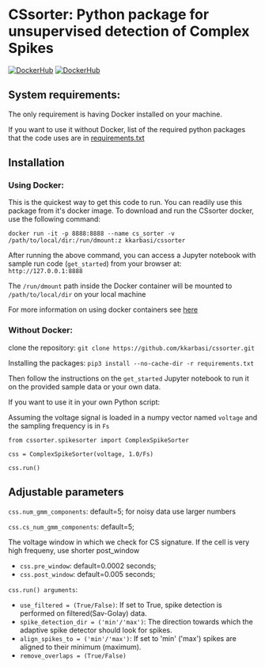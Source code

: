 # CSsorter: Python package for unsupervised detection of Complex Spikes
[![DockerHub](https://img.shields.io/docker/pulls/kkarbasi/cssorter.svg)](https://hub.docker.com/r/kkarbasi/cssorter)
[![DockerHub](https://img.shields.io/docker/cloud/build/kkarbasi/cssorter.svg)](https://hub.docker.com/r/kkarbasi/cssorter)

## System requirements:
The only requirement is having Docker installed on your machine.

If you want to use it without Docker, list of the required python packages that the code uses are in [requirements.txt](https://github.com/kkarbasi/cssorter/blob/master/requirements.txt)

## Installation

### Using Docker:

This is the quickest way to get this code to run. You can readily use this package from it's docker image. To download and run the CSsorter docker, use the following command:

`docker run -it -p 8888:8888 --name cs_sorter -v /path/to/local/dir:/run/dmount:z kkarbasi/cssorter`

After running the above command, you can access a Jupyter notebook with sample run code (`get_started`) from your browser at:
`http://127.0.0.1:8888`

The `/run/dmount` path inside the Docker container will be mounted to `/path/to/local/dir` on your local machine

For more information on using docker containers see [here](https://docs.docker.com/)

### Without Docker:

clone the repository: `git clone https://github.com/kkarbasi/cssorter.git`

Installing the packages:
`pip3 install --no-cache-dir -r requirements.txt`

Then follow the instructions on the `get_started` Jupyter notebook to run it on the provided sample data or your own data.

If you want to use it in your own Python script:

Assuming the voltage signal is loaded in a numpy vector named `voltage` and the sampling frequency is in `Fs`

`from cssorter.spikesorter import ComplexSpikeSorter`

`css = ComplexSpikeSorter(voltage, 1.0/Fs)`

`css.run()`


## Adjustable parameters

`css.num_gmm_components`: default=5; for noisy data use larger numbers 

`css.cs_num_gmm_components`: default=5;

The voltage window in which we check for CS signature. If the cell is very high frequeny, use shorter post_window

* `css.pre_window`: default=0.0002 seconds; 
* `css.post_window`: default=0.005 seconds;

`css.run() arguments`:

* `use_filtered = (True/False)`: If set to True, spike detection is performed on filtered(Sav-Golay) data.
* `spike_detection_dir = ('min'/'max')`: The direction towards which the adaptive spike detector should look for spikes.
* `align_spikes_to = ('min'/'max')`: If set to 'min' ('max') spikes are aligned to their minimum (maximum).
* `remove_overlaps = (True/False)`


